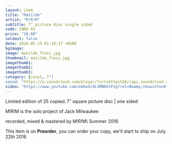 ```yaml
---
layout: item
title: "Matilde"
artist: "M!R!M"
subtitle: 7" picture disc single sided
code: CWRD 03
price: "10.00"
soldout: false
date: 2016-05-13 01:19:17 +0100
bgimage:
image: matilde_flexi.jpg
thumbnail: matilde_flexi.jpg
imagethumb1:
imagethumb2:
imagethumb3:
category: [vinyl, 7"]
sound: "https://w.soundcloud.com/player/?url=https%3A//api.soundcloud.com/playlists/228334966&amp;color=000000&amp;auto_play=false&amp;hide_related=false&amp;show_comments=true&amp;show_user=true&amp;show_reposts=false"
video: "https://www.youtube.com/embed/4LIMN8klPsg?rel=0&amp;showinfo=0"
---
```


Limited edition of 25 copies\\
7" square picture disc | one sided

M!R!M is the solo project of Jack Milwaukee

recorded, mixed & mastered by M!R!M\\
Summer 2016

This item is on  **Preorder**, you can order your copy,
we'll start to ship on July 22th 2016